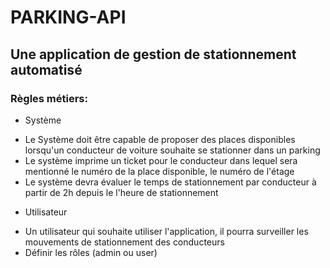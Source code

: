 # PARKING-API

## Une application de gestion de stationnement automatisé

### Règles métiers:

- Système

* Le Système doit être capable de proposer des places disponibles lorsqu'un conducteur de voiture souhaite se stationner dans un parking
* Le système imprime un ticket pour le conducteur dans lequel sera mentionné le numéro de la place disponible, le numéro de l'étage
* Le système devra évaluer le temps de stationnement par conducteur à partir de 2h depuis le l'heure de stationnement

- Utilisateur

* Un utilisateur qui souhaite utiliser l'application, il pourra surveiller les mouvements de stationnement des conducteurs
* Définir les rôles (admin ou user)
